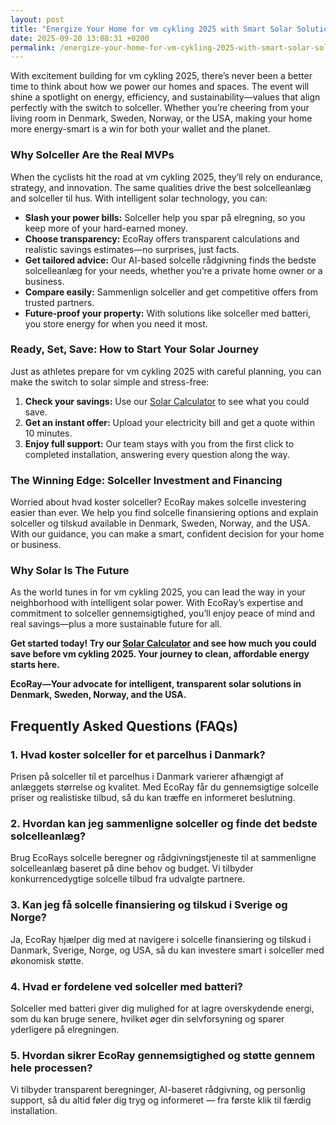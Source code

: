 ```yaml
---
layout: post
title: "Energize Your Home for vm cykling 2025 with Smart Solar Solutions"
date: 2025-09-20 13:08:31 +0200
permalink: /energize-your-home-for-vm-cykling-2025-with-smart-solar-solutions/
---
```

With excitement building for vm cykling 2025, there’s never been a better time to think about how we power our homes and spaces. The event will shine a spotlight on energy, efficiency, and sustainability—values that align perfectly with the switch to solceller. Whether you’re cheering from your living room in Denmark, Sweden, Norway, or the USA, making your home more energy-smart is a win for both your wallet and the planet.

### Why Solceller Are the Real MVPs

When the cyclists hit the road at vm cykling 2025, they’ll rely on endurance, strategy, and innovation. The same qualities drive the best solcelleanlæg and solceller til hus. With intelligent solar technology, you can:

- **Slash your power bills:** Solceller help you spar på elregning, so you keep more of your hard-earned money.
- **Choose transparency:** EcoRay offers transparent calculations and realistic savings estimates—no surprises, just facts.
- **Get tailored advice:** Our AI-based solcelle rådgivning finds the bedste solcelleanlæg for your needs, whether you’re a private home owner or a business.
- **Compare easily:** Sammenlign solceller and get competitive offers from trusted partners.
- **Future-proof your property:** With solutions like solceller med batteri, you store energy for when you need it most.

### Ready, Set, Save: How to Start Your Solar Journey

Just as athletes prepare for vm cykling 2025 with careful planning, you can make the switch to solar simple and stress-free:

1. **Check your savings:** Use our [Solar Calculator](https://ecoray.dk/en/calculator) to see what you could save.
2. **Get an instant offer:** Upload your electricity bill and get a quote within 10 minutes.
3. **Enjoy full support:** Our team stays with you from the first click to completed installation, answering every question along the way.

### The Winning Edge: Solceller Investment and Financing

Worried about hvad koster solceller? EcoRay makes solcelle investering easier than ever. We help you find solcelle finansiering options and explain solceller og tilskud available in Denmark, Sweden, Norway, and the USA. With our guidance, you can make a smart, confident decision for your home or business.

### Why Solar Is The Future

As the world tunes in for vm cykling 2025, you can lead the way in your neighborhood with intelligent solar power. With EcoRay’s expertise and commitment to solceller gennemsigtighed, you’ll enjoy peace of mind and real savings—plus a more sustainable future for all.

**Get started today! Try our [Solar Calculator](https://ecoray.dk/en/calculator) and see how much you could save before vm cykling 2025. Your journey to clean, affordable energy starts here.**

**EcoRay—Your advocate for intelligent, transparent solar solutions in Denmark, Sweden, Norway, and the USA.**

## Frequently Asked Questions (FAQs)

### 1. Hvad koster solceller for et parcelhus i Danmark?

Prisen på solceller til et parcelhus i Danmark varierer afhængigt af anlæggets størrelse og kvalitet. Med EcoRay får du gennemsigtige solcelle priser og realistiske tilbud, så du kan træffe en informeret beslutning.

### 2. Hvordan kan jeg sammenligne solceller og finde det bedste solcelleanlæg?

Brug EcoRays solcelle beregner og rådgivningstjeneste til at sammenligne solcelleanlæg baseret på dine behov og budget. Vi tilbyder konkurrencedygtige solcelle tilbud fra udvalgte partnere.

### 3. Kan jeg få solcelle finansiering og tilskud i Sverige og Norge?

Ja, EcoRay hjælper dig med at navigere i solcelle finansiering og tilskud i Danmark, Sverige, Norge, og USA, så du kan investere smart i solceller med økonomisk støtte.

### 4. Hvad er fordelene ved solceller med batteri?

Solceller med batteri giver dig mulighed for at lagre overskydende energi, som du kan bruge senere, hvilket øger din selvforsyning og sparer yderligere på elregningen.

### 5. Hvordan sikrer EcoRay gennemsigtighed og støtte gennem hele processen?

Vi tilbyder transparent beregninger, AI-baseret rådgivning, og personlig support, så du altid føler dig tryg og informeret — fra første klik til færdig installation.

<script type="application/ld+json">
{
  "@context": "https://schema.org",
  "@type": "BlogPosting",
  "headline": "Energize Your Home for vm cykling 2025 with Smart Solar Solutions",
  "description": "Discover how EcoRay's intelligent solar solutions and transparent advice help you save on energy costs and invest smartly in solceller til hus before vm cykling 2025.",
  "author": {
    "@type": "Person",
    "name": "EcoRay"
  },
  "publisher": {
    "@type": "Person",
    "name": "EcoRay"
  },
  "mainEntityOfPage": {
    "@type": "WebPage",
    "@id": "https://ecoray.dk/blog/energize-your-home-vm-cykling-2025"
  },
  "datePublished": "2024-06-01",
  "dateModified": "2024-06-01",
  "inLanguage": "da-DK",
  "keywords": "solceller, solcelleanlæg, solceller til hus, solcelle pris, køb solceller, bedste solcelleanlæg, solcelle beregner, solceller med batteri, solceller finansiering, hvad koster solceller, solcelle tilbud, solceller og tilskud, solcelle investering, solceller parcelhus, spar på elregning, solcelle rådgivning, sammenlign solceller, solceller 2025, solceller Danmark, solceller gennemsigtighed"
}
</script>

<script type="application/ld+json">
{
  "@context": "https://schema.org",
  "@type": "FAQPage",
  "mainEntity": [
    {
      "@type": "Question",
      "name": "Hvad koster solceller for et parcelhus i Danmark?",
      "acceptedAnswer": {
        "@type": "Answer",
        "text": "Prisen på solceller til et parcelhus i Danmark varierer afhængigt af anlæggets størrelse og kvalitet. Med EcoRay får du gennemsigtige solcelle priser og realistiske tilbud, så du kan træffe en informeret beslutning."
      }
    },
    {
      "@type": "Question",
      "name": "Hvordan kan jeg sammenligne solceller og finde det bedste solcelleanlæg?",
      "acceptedAnswer": {
        "@type": "Answer",
        "text": "Brug EcoRays solcelle beregner og rådgivningstjeneste til at sammenligne solcelleanlæg baseret på dine behov og budget. Vi tilbyder konkurrencedygtige solcelle tilbud fra udvalgte partnere."
      }
    },
    {
      "@type": "Question",
      "name": "Kan jeg få solcelle finansiering og tilskud i Sverige og Norge?",
      "acceptedAnswer": {
        "@type": "Answer",
        "text": "Ja, EcoRay hjælper dig med at navigere i solcelle finansiering og tilskud i Danmark, Sverige, Norge, og USA, så du kan investere smart i solceller med økonomisk støtte."
      }
    },
    {
      "@type": "Question",
      "name": "Hvad er fordelene ved solceller med batteri?",
      "acceptedAnswer": {
        "@type": "Answer",
        "text": "Solceller med batteri giver dig mulighed for at lagre overskydende energi, som du kan bruge senere, hvilket øger din selvforsyning og sparer yderligere på elregningen."
      }
    },
    {
      "@type": "Question",
      "name": "Hvordan sikrer EcoRay gennemsigtighed og støtte gennem hele processen?",
      "acceptedAnswer": {
        "@type": "Answer",
        "text": "Vi tilbyder transparent beregninger, AI-baseret rådgivning, og personlig support, så du altid føler dig tryg og informeret — fra første klik til færdig installation."
      }
    }
  ]
}
</script>